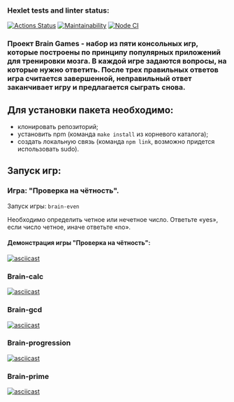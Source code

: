 ### Hexlet tests and linter status:

[![Actions Status](https://github.com/KLIMuschka/frontend-project-lvl1/workflows/hexlet-check/badge.svg)](https://github.com/KLIMuschka/frontend-project-lvl1/actions)
[![Maintainability](https://api.codeclimate.com/v1/badges/a99a88d28ad37a79dbf6/maintainability)](https://codeclimate.com/github/KLIMuschka/frontend-project-lvl1/maintainability)
[![Node CI](https://github.com/KLIMuschka/frontend-project-lvl1/actions/workflows/nodejs.yml/badge.svg)](https://github.com/KLIMuschka/frontend-project-lvl1/actions)

### Проект Brain Games - набор из пяти консольных игр, которые построены по принципу популярных приложений для тренировки мозга. В каждой игре задаются вопросы, на которые нужно ответить. После трех правильных ответов игра считается завершенной, неправильный ответ заканчивает игру и предлагается сыграть снова.

## Для установки пакета необходимо:
- клонировать репозиторий;
- установить npm (команда `make install` из корневого каталога);
- создать локальную связь (команда `npm link`, возможно придется использовать sudo).

## Запуск игр:

### Игра: "Проверка на чётность".

Запуск игры: `brain-even`

Необходимо определить четное или нечетное число. Ответьте «yes», если число четное, иначе ответьте «no».

#### Демонстрация игры "Проверка на чётность":

[![asciicast](https://asciinema.org/a/496986.svg)](https://asciinema.org/a/496986)

### Brain-calc

[![asciicast](https://asciinema.org/a/496987.svg)](https://asciinema.org/a/496987)

### Brain-gcd

[![asciicast](https://asciinema.org/a/497516.svg)](https://asciinema.org/a/497516)

### Brain-progression

[![asciicast](https://asciinema.org/a/497988.svg)](https://asciinema.org/a/497988)

### Brain-prime

[![asciicast](https://asciinema.org/a/498214.svg)](https://asciinema.org/a/498214)
